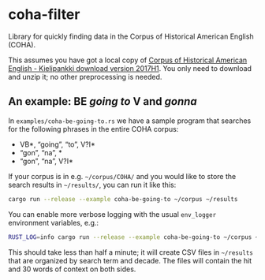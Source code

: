# coha-filter

Library for quickly finding data in the Corpus of Historical American English (COHA).

This assumes you have got a local copy of [Corpus of Historical American English - Kielipankki download version 2017H1](http://urn.fi/urn:nbn:fi:lb-2017061926). You only need to download and unzip it; no other preprocessing is needed.

## An example: BE *going to* V and *gonna*

In `examples/coha-be-going-to.rs` we have a sample program that searches for the following phrases in the entire COHA corpus:

- VB*, “going”, “to”, V?I*
- “gon”, “na”, *
- “gon”, “na”, V?I*

If your corpus is in e.g. `~/corpus/COHA/` and you would like to store the search results in `~/results/`, you can run it like this:

```sh
cargo run --release --example coha-be-going-to ~/corpus ~/results
```

You can enable more verbose logging with the usual `env_logger` environment variables, e.g.:

```sh
RUST_LOG=info cargo run --release --example coha-be-going-to ~/corpus ~/results
```

This should take less than half a minute; it will create CSV files in `~/results` that are organized by search term and decade. The files will contain the hit and 30 words of context on both sides.
